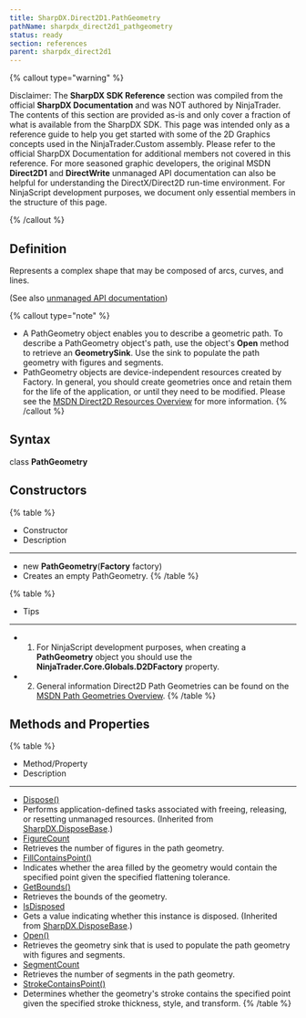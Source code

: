 ```yaml
---
title: SharpDX.Direct2D1.PathGeometry
pathName: sharpdx_direct2d1_pathgeometry
status: ready
section: references
parent: sharpdx_direct2d1
---
```


{% callout type="warning" %}

Disclaimer: The **SharpDX SDK Reference** section was compiled from the official **SharpDX Documentation** and was NOT authored by NinjaTrader. The contents of this section are provided as-is and only cover a fraction of what is available from the SharpDX SDK. This page was intended only as a reference guide to help you get started with some of the 2D Graphics concepts used in the NinjaTrader.Custom assembly. Please refer to the official SharpDX Documentation for additional members not covered in this reference. For more seasoned graphic developers, the original MSDN **Direct2D1** and **DirectWrite** unmanaged API documentation can also be helpful for understanding the DirectX/Direct2D run-time environment. For NinjaScript development purposes, we document only essential members in the structure of this page.

{% /callout %}

## Definition

Represents a complex shape that may be composed of arcs, curves, and lines.

(See also [unmanaged API documentation](http://msdn.microsoft.com/en-us/library/dd371512.aspx))

{% callout type="note" %}

* A PathGeometry object enables you to describe a geometric path. To describe a PathGeometry object's path, use the object's **Open** method to retrieve an **GeometrySink**. Use the sink to populate the path geometry with figures and segments.
* PathGeometry objects are device-independent resources created by Factory. In general, you should create geometries once and retain them for the life of the application, or until they need to be modified. Please see the [MSDN Direct2D Resources Overview](https://msdn.microsoft.com/en-us/library/dd756757(v=vs.85).aspx) for more information.
{% /callout %}

## Syntax

class **PathGeometry**

## Constructors

{% table %}

* Constructor
* Description

---

* new **PathGeometry**(**Factory** factory)
* Creates an empty PathGeometry.
{% /table %}

{% table %}

* Tips

---

* 1. For NinjaScript development purposes, when creating a **PathGeometry** object you should use the **NinjaTrader.Core.Globals.D2DFactory** property.
* 2. General information Direct2D Path Geometries can be found on the [MSDN Path Geometries Overview](https://msdn.microsoft.com/en-us/library/ee264309(v=vs.85).aspx).
{% /table %}

## Methods and Properties

{% table %}

* Method/Property
* Description

---

* [Dispose()](sharpdx_disposebase_dispose)
* Performs application-defined tasks associated with freeing, releasing, or resetting unmanaged resources. (Inherited from [SharpDX.DisposeBase](sharpdx_disposebase.md).)
* [FigureCount](sharpdx_direct2d1_pathgeometry_figurecount)
* Retrieves the number of figures in the path geometry.
* [FillContainsPoint()](sharpdx_direct2d1_pathgeometry_fillcontainspoint)
* Indicates whether the area filled by the geometry would contain the specified point given the specified flattening tolerance.
* [GetBounds()](sharpdx_direct2d1_pathgeometry_getbounds)
* Retrieves the bounds of the geometry.
* [IsDisposed](sharpdx_disposebase_isdisposed.md)
* Gets a value indicating whether this instance is disposed. (Inherited from [SharpDX.DisposeBase](sharpdx_disposebase.md).)
* [Open()](sharpdx_direct2d1_pathgeometry_open)
* Retrieves the geometry sink that is used to populate the path geometry with figures and segments.
* [SegmentCount](sharpdx_direct2d1_pathgeometry_segmentcount)
* Retrieves the number of segments in the path geometry.
* [StrokeContainsPoint()](sharpdx_direct2d1_pathgeometry_strokecontainspoint)
* Determines whether the geometry's stroke contains the specified point given the specified stroke thickness, style, and transform.
{% /table %}

```

